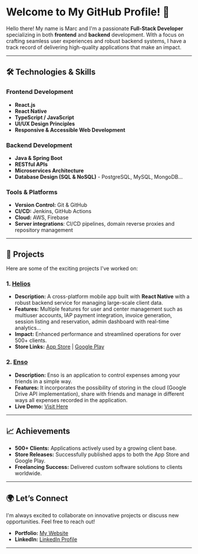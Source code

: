 # Welcome to My GitHub Profile! 👋

Hello there! My name is Marc and I'm a passionate **Full-Stack Developer** specializing in both **frontend** and **backend** development. With a focus on crafting seamless user experiences and robust backend systems, I have a track record of delivering high-quality applications that make an impact.

---

## 🛠️ Technologies & Skills

### Frontend Development
- **React.js**
- **React Native**
- **TypeScript / JavaScript**
- **UI/UX Design Principles**
- **Responsive & Accessible Web Development**

### Backend Development
- **Java & Spring Boot**
- **RESTful APIs**
- **Microservices Architecture**
- **Database Design (SQL & NoSQL)** - PostgreSQL, MySQL, MongoDB...

### Tools & Platforms
- **Version Control:** Git & GitHub
- **CI/CD:** Jenkins, GitHub Actions
- **Cloud:** AWS, Firebase
- **Server integrations**: CI/CD pipelines, domain reverse proxies and repository management

---

## 🌟 Projects

Here are some of the exciting projects I've worked on:

### 1. **[Helios](https://helios.marcoller.eu/login)**
- **Description:** A cross-platform mobile app built with **React Native** with a robust backend service for managing large-scale client data.
- **Features:** Multiple features for user and center management such as multiuser accounts, IAP payment integration, invoice generation, session listing and reservation, admin dashboard with real-time analytics...
- **Impact:** Enhanced performance and streamlined operations for over 500+ clients.
- **Store Links:** [App Store](#) | [Google Play](#)

### 2. **[Enso](https://ensosplit.com/)**
- **Description:** Enso is an application to control expenses among your friends in a simple way.
- **Features:** It incorporates the possibility of storing in the cloud (Google Drive API implementation), share with friends and manage in different ways all expenses recorded in the application.
- **Live Demo:** [Visit Here](https://ensosplit.com/)

---

## 📈 Achievements
- **500+ Clients:** Applications actively used by a growing client base.
- **Store Releases:** Successfully published apps to both the App Store and Google Play.
- **Freelancing Success:** Delivered custom software solutions to clients worldwide.

---

## 🌍 Let’s Connect

I'm always excited to collaborate on innovative projects or discuss new opportunities. Feel free to reach out!

- **Portfolio:** [My Website](https://1dmaol.github.io/)
- **LinkedIn:** [LinkedIn Profile](https://www.linkedin.com/in/marc-oller/)

---
